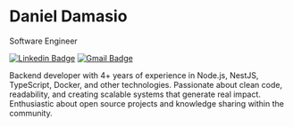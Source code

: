 # Daniel Damasio

Software Engineer

[![Linkedin Badge](https://img.shields.io/badge/-Daniel%20Damasio-1560D1?style=flat-square&logo=Linkedin&logoColor=white&link=https://www.linkedin.com/in/damasiocode/)](https://www.linkedin.com/in/damasiocode/) 
[![Gmail Badge](https://img.shields.io/badge/-damasio.dan7@gmail.com-1560D1?style=flat-square&logo=Gmail&logoColor=white&link=mailto:damasio.dan7@gmail.com)](mailto:damasio.dan7@gmail.com)

Backend developer with 4+ years of experience in Node.js, NestJS, TypeScript, Docker, and other technologies. Passionate about clean code, readability, and creating scalable systems that generate real impact. Enthusiastic about open source projects and knowledge sharing within the community.
